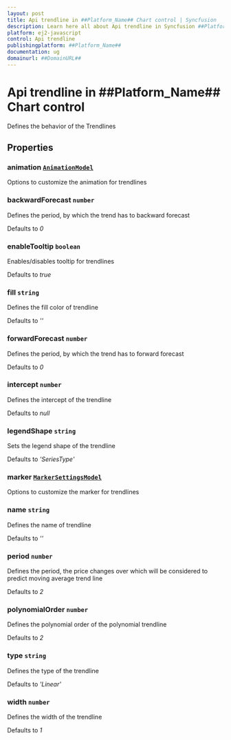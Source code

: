 ```yaml
---
layout: post
title: Api trendline in ##Platform_Name## Chart control | Syncfusion
description: Learn here all about Api trendline in Syncfusion ##Platform_Name## Chart control of Syncfusion Essential JS 2 and more.
platform: ej2-javascript
control: Api trendline 
publishingplatform: ##Platform_Name##
documentation: ug
domainurl: ##DomainURL##
---
```


# Api trendline in ##Platform_Name## Chart control

Defines the behavior of the Trendlines

## Properties

### animation [`AnimationModel`](./api-animationModel.html)

Options to customize the animation for trendlines

### backwardForecast `number`

Defines the period, by which the trend has to backward forecast

Defaults to *0*

### enableTooltip `boolean`

Enables/disables tooltip for trendlines

Defaults to *true*

### fill `string`

Defines the fill color of trendline

Defaults to *''*

### forwardForecast `number`

Defines the period, by which the trend has to forward forecast

Defaults to *0*

### intercept `number`

Defines the intercept of the trendline

Defaults to *null*

### legendShape `string`

Sets the legend shape of the trendline

Defaults to *'SeriesType'*

### marker [`MarkerSettingsModel`](./api-markerSettingsModel.html)

Options to customize the marker for trendlines

### name `string`

Defines the name of trendline

Defaults to *''*

### period `number`

Defines the period, the price changes over which will be considered to predict moving average trend line

Defaults to *2*

### polynomialOrder `number`

Defines the polynomial order of the polynomial trendline

Defaults to *2*

### type `string`

Defines the type of the trendline

Defaults to *'Linear'*

### width `number`

Defines the width of the trendline

Defaults to *1*
